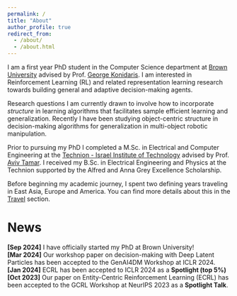 ```yaml
---
permalink: /
title: "About"
author_profile: true
redirect_from: 
  - /about/
  - /about.html
---
```


I am a first year PhD student in the Computer Science department at [Brown University](https://cs.brown.edu/) advised by Prof. [George Konidaris](https://cs.brown.edu/people/gdk/).
I am interested in Reinforcement Learning (RL) and related representation learning research towards building general and adaptive decision-making agents.

Research questions I am currently drawn to involve how to incorporate *structure* in learning algorithms that facilitates sample efficient learning and generalization.
Recently I have been studying object-centric structure in decision-making algorithms for generalization in multi-object robotic manipulation.

Prior to pursuing my PhD I completed a M.Sc. in Electrical and Computer Engineering at the [Technion - Israel Institute of Technology](https://ece.technion.ac.il/) advised by Prof. [Aviv Tamar](https://avivt.github.io/avivt/).
I received my B.Sc. in Electrical Engineering and Physics at the Technion supported by the Alfred and Anna Grey Excellence Scholarship.

Before beginning my academic journey, I spent two defining years traveling in East Asia, Europe and America. You can find more details about this in the [Travel](https://danhrmti.github.io//travel/) section.

News
======
**[Sep 2024]** I have officially started my PhD at Brown University!\
**[Mar 2024]** Our workshop paper on decision-making with Deep Latent Particles has been accepted to the GenAI4DM Workshop at ICLR 2024.\
**[Jan 2024]** ECRL has been accepted to ICLR 2024 as a **Spotlight (top 5%)**\
**[Oct 2023]** Our paper on Entity-Centric Reinforcement Learning (ECRL) has been accepted to the GCRL Workshop at NeurIPS 2023 as a **Spotlight Talk**.